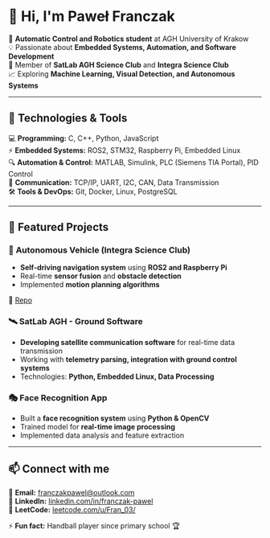# 👋 Hi, I'm Paweł Franczak  

🚀 **Automatic Control and Robotics student** at AGH University of Krakow  
💡 Passionate about **Embedded Systems, Automation, and Software Development**  
🔬 Member of **SatLab AGH Science Club** and **Integra Science Club**  
📈 Exploring **Machine Learning, Visual Detection, and Autonomous Systems**  

---

## 🔧 Technologies & Tools  

💻 **Programming:** C, C++, Python, JavaScript  
⚡ **Embedded Systems:** ROS2, STM32, Raspberry Pi, Embedded Linux  
🔍 **Automation & Control:** MATLAB, Simulink, PLC (Siemens TIA Portal), PID Control  
📡 **Communication:** TCP/IP, UART, I2C, CAN, Data Transmission  
🛠 **Tools & DevOps:** Git, Docker, Linux, PostgreSQL  

---

## 📌 Featured Projects  

### 🚗 **Autonomous Vehicle (Integra Science Club)**
- **Self-driving navigation system** using **ROS2 and Raspberry Pi**  
- Real-time **sensor fusion** and **obstacle detection**  
- Implemented **motion planning algorithms**  

🔗 [Repo](https://github.com/Krzysiek-Mistrz/AOVV)  

### 🛰 **SatLab AGH - Ground Software**  
- **Developing satellite communication software** for real-time data transmission  
- Working with **telemetry parsing, integration with ground control systems**  
- Technologies: **Python, Embedded Linux, Data Processing**  

<!--
🔗 [Repo](https://github.com/P-franczak/SatLab-GroundSoftware)  
-->

### 🎭 **Face Recognition App**  
- Built a **face recognition system** using **Python & OpenCV**  
- Trained model for **real-time image processing**  
- Implemented data analysis and feature extraction  

<!--
🔗 [Repo](https://github.com/P-franczak/Face-Recognition-App)  
-->
---

## 📫 Connect with me  

📧 **Email:** franczakpawel@outlook.com  
🔗 **LinkedIn:** [linkedin.com/in/franczak-pawel](https://www.linkedin.com/in/franczak-pawel/)  
🎯 **LeetCode:** [leetcode.com/u/Fran_03/](https://leetcode.com/u/Fran_03/)  

⚡ **Fun fact:** Handball player since primary school 🏆  

